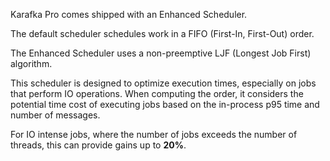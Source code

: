 Karafka Pro comes shipped with an Enhanced Scheduler.

The default scheduler schedules work in a FIFO (First-In, First-Out) order.

The Enhanced Scheduler uses a non-preemptive LJF (Longest Job First) algorithm.

This scheduler is designed to optimize execution times, especially on jobs that perform IO operations. When computing the order, it considers the potential time cost of executing jobs based on the in-process p95 time and number of messages.

For IO intense jobs, where the number of jobs exceeds the number of threads, this can provide gains up to **20%**.

